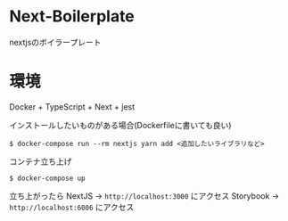 # Next-Boilerplate

nextjsのボイラープレート

# 環境

Docker + TypeScript + Next + jest

インストールしたいものがある場合(Dockerfileに書いても良い)

```
$ docker-compose run --rm nextjs yarn add <追加したいライブラリなど>
```

コンテナ立ち上げ

```
$ docker-compose up
```

立ち上がったら 
    NextJS -> `http://localhost:3000` にアクセス
    Storybook -> `http://localhost:6006` にアクセス